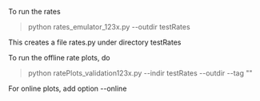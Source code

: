 To run the rates

> python rates_emulator_123x.py --outdir testRates

This creates a file rates.py under directory testRates

To run the offline rate plots, do

> python ratePlots_validation123x.py --indir testRates --outdir <your own directory> --tag "<here a tag for the plots>" 

For online plots, add option --online
